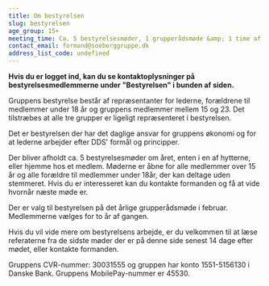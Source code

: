 ```yaml
---
title: Om bestyrelsen
slug: bestyrelsen
age_group: 15+
meeting_time: Ca. 5 bestyrelsesmøder, 1 grupperådsmøde &amp; 1 time af et ledergruppemøde
contact_email: formand@soeborggruppe.dk
address_list_code: undefined
---
```

**Hvis du er logget ind, kan du se kontaktoplysninger på bestyrelsesmedlemmerne under "Bestyrelsen" i bunden af siden.**

Gruppens bestyrelse består af repræsentanter for lederne, forældrene til medlemmer under 18 år og gruppens medlemmer mellem 15 og 23.&nbsp;Det tilstræbes at alle tre grupper er ligeligt repræsenteret i bestyrelsen.

Det er bestyrelsen der har det daglige ansvar for gruppens økonomi og for at lederne arbejder efter DDS' formål og principper.

Der bliver afholdt ca. 5 bestyrelsesmøder om året, enten i en af hytterne, eller hjemme hos et medlem. Møderne er åbne for alle medlemmer over 15 år og alle forældre til medlemmer under 18år, der kan deltage uden stemmeret. Hvis du er interesseret kan du kontakte formanden og få at vide hvornår næste møde er.

Der er valg til bestyrelsen på det årlige grupperådsmøde i februar. Medlemmerne vælges for to år af gangen.

Hvis du vil vide mere om bestyrelsens arbejde, er du velkommen til at læse referaterne fra de sidste møder der er på denne side senest 14 dage efter mødet, eller kontakte formanden.

Gruppens CVR-nummer: 30031555 og gruppen har konto&nbsp;1551-5156130 i Danske Bank. Gruppens MobilePay-nummer er 45530.
